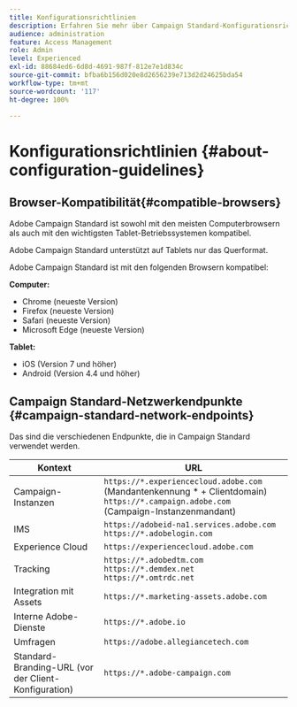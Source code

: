 ```yaml
---
title: Konfigurationsrichtlinien
description: Erfahren Sie mehr über Campaign Standard-Konfigurationsrichtlinien
audience: administration
feature: Access Management
role: Admin
level: Experienced
exl-id: 88684ed6-6d8d-4691-987f-812e7e1d834c
source-git-commit: bfba6b156d020e8d2656239e713d2d24625bda54
workflow-type: tm+mt
source-wordcount: '117'
ht-degree: 100%

---
```


# Konfigurationsrichtlinien {#about-configuration-guidelines}

## Browser-Kompatibilität{#compatible-browsers}

Adobe Campaign Standard ist sowohl mit den meisten Computerbrowsern als auch mit den wichtigsten Tablet-Betriebssystemen kompatibel.

Adobe Campaign Standard unterstützt auf Tablets nur das Querformat.

Adobe Campaign Standard ist mit den folgenden Browsern kompatibel:

**Computer:**

* Chrome (neueste Version)
* Firefox (neueste Version)
* Safari (neueste Version)
* Microsoft Edge (neueste Version)

**Tablet:**

* iOS (Version 7 und höher)
* Android (Version 4.4 und höher)

## Campaign Standard-Netzwerkendpunkte {#campaign-standard-network-endpoints}

Das sind die verschiedenen Endpunkte, die in Campaign Standard verwendet werden.

| Kontext | URL |
|--- |--- |
| Campaign-Instanzen | `https://*.experiencecloud.adobe.com` (Mandantenkennung * + Clientdomain)<br>`https://*.campaign.adobe.com` (Campaign-Instanzenmandant) |
| IMS | `https://adobeid-na1.services.adobe.com`<br>`https://*.adobelogin.com` |
| Experience Cloud | `https://experiencecloud.adobe.com` |
| Tracking | `https://*.adobedtm.com`<br>`https://*.demdex.net`<br>`https://*.omtrdc.net` |
| Integration mit Assets | `https://*.marketing-assets.adobe.com` |
| Interne Adobe-Dienste | `https://*.adobe.io` |
| Umfragen | `https://adobe.allegiancetech.com` |
| Standard-Branding-URL (vor der Client-Konfiguration) | `https://*.adobe-campaign.com` |
